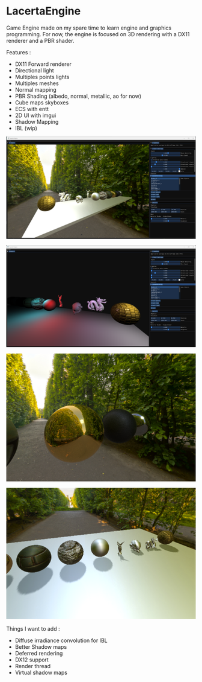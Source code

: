 # LacertaEngine

Game Engine made on my spare time to learn engine and graphics programming.
For now, the engine is focused on 3D rendering with a DX11 renderer and a PBR shader.

Features :
* DX11 Forward renderer
* Directional light
* Multiples points lights
* Multiples meshes
* Normal mapping
* PBR Shading (albedo, normal, metallic, ao for now)
* Cube maps skyboxes
* ECS with entt
* 2D UI with imgui
* Shadow Mapping
* IBL (wip)

![alt text](https://github.com/syyyylen/LacertaEngine/blob/main/LacertaEngineEditor/Assets/Screenshots/1.png?raw=true)

![alt text](https://github.com/syyyylen/LacertaEngine/blob/main/LacertaEngineEditor/Assets/Screenshots/2.png?raw=true)

![alt text](https://github.com/syyyylen/LacertaEngine/blob/main/LacertaEngineEditor/Assets/Screenshots/3.png?raw=true)

![alt text](https://github.com/syyyylen/LacertaEngine/blob/main/LacertaEngineEditor/Assets/Screenshots/4.png?raw=true)

Things I want to add :
* Diffuse irradiance convolution for IBL
* Better Shadow maps
* Deferred rendering
* DX12 support
* Render thread
* Virtual shadow maps
